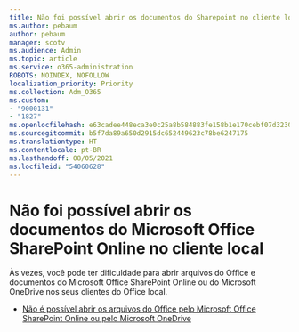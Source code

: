 ```yaml
---
title: Não foi possível abrir os documentos do Sharepoint no cliente local
ms.author: pebaum
author: pebaum
manager: scotv
ms.audience: Admin
ms.topic: article
ms.service: o365-administration
ROBOTS: NOINDEX, NOFOLLOW
localization_priority: Priority
ms.collection: Adm_O365
ms.custom:
- "9000131"
- "1827"
ms.openlocfilehash: e63cadee448eca3e0c25a8b584883fe158b1e170cebf07d32301ac9cede51ab2
ms.sourcegitcommit: b5f7da89a650d2915dc652449623c78be6247175
ms.translationtype: HT
ms.contentlocale: pt-BR
ms.lasthandoff: 08/05/2021
ms.locfileid: "54060628"
---
```

# <a name="unable-to-open-sharepoint-documents-in-local-client"></a>Não foi possível abrir os documentos do Microsoft Office SharePoint Online no cliente local

Às vezes, você pode ter dificuldade para abrir arquivos do Office e documentos do Microsoft Office SharePoint Online ou do Microsoft OneDrive nos seus clientes do Office local.

- [Não é possível abrir os arquivos do Office pelo Microsoft Office SharePoint Online ou pelo Microsoft OneDrive](https://docs.microsoft.com/sharepoint/troubleshoot/administration/cant-open-office-files)
